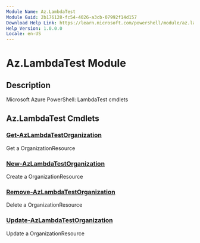 ```yaml
---
Module Name: Az.LambdaTest
Module Guid: 2b176128-fc54-4026-a3cb-07992f14d157
Download Help Link: https://learn.microsoft.com/powershell/module/az.lambdatest
Help Version: 1.0.0.0
Locale: en-US
---
```


# Az.LambdaTest Module
## Description
Microsoft Azure PowerShell: LambdaTest cmdlets

## Az.LambdaTest Cmdlets
### [Get-AzLambdaTestOrganization](Get-AzLambdaTestOrganization.md)
Get a OrganizationResource

### [New-AzLambdaTestOrganization](New-AzLambdaTestOrganization.md)
Create a OrganizationResource

### [Remove-AzLambdaTestOrganization](Remove-AzLambdaTestOrganization.md)
Delete a OrganizationResource

### [Update-AzLambdaTestOrganization](Update-AzLambdaTestOrganization.md)
Update a OrganizationResource

